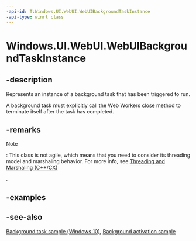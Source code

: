 ```yaml
---
-api-id: T:Windows.UI.WebUI.WebUIBackgroundTaskInstance
-api-type: winrt class
---
```


<!-- Class syntax.
public class WebUIBackgroundTaskInstance 
-->

# Windows.UI.WebUI.WebUIBackgroundTaskInstance

## -description

Represents an instance of a background task that has been triggered to run.

A background task must explicitly call the Web Workers [close](http://go.microsoft.com/fwlink/p/?linkid=237467) method to terminate itself after the task has completed.

## -remarks

> [!NOTE]
> : This class is not agile, which means that you need to consider its threading model and marshaling behavior. For more info, see [Threading and Marshaling (C++/CX)](http://go.microsoft.com/fwlink/p/?linkid=258275)
<!--[jjacks - removed this link (http://go.microsoft.com/fwlink/p/?linkid=258277 404->http://msdn.microsoft.com/library/windows/apps/jj157115.aspx) because it doesn't work] and Using Windows Runtime objects in a multithreaded environment (.NET)-->
.

## -examples

## -see-also

[Background task sample (Windows 10)](http://go.microsoft.com/fwlink/p/?LinkId=618666), [Background activation sample](https://github.com/Microsoft/Windows-universal-samples/tree/master/Samples/BackgroundActivation)